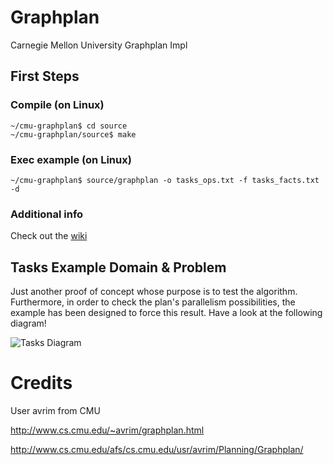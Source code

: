 # Graphplan
Carnegie Mellon University Graphplan Impl

## First Steps

### Compile (on Linux)

    ~/cmu-graphplan$ cd source
    ~/cmu-graphplan/source$ make

### Exec example (on Linux)

    ~/cmu-graphplan$ source/graphplan -o tasks_ops.txt -f tasks_facts.txt -d
    
### Additional info

Check out the [wiki](https://github.com/juan-vg/cmu-graphplan/wiki)

## Tasks Example Domain & Problem

Just another proof of concept whose purpose is to test the algorithm. Furthermore, in order to check the plan's parallelism possibilities, the example has been designed to force this result. Have a look at the following diagram!

![Tasks Diagram](https://github.com/juan-vg/cmu-graphplan/tasks-example-diagram.png)

# Credits

User avrim from CMU

http://www.cs.cmu.edu/~avrim/graphplan.html

http://www.cs.cmu.edu/afs/cs.cmu.edu/usr/avrim/Planning/Graphplan/
